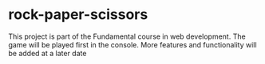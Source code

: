 # rock-paper-scissors
This project is part of the Fundamental course in web development.  The game will be played first in the console.  More features and functionality will be added at a later date







